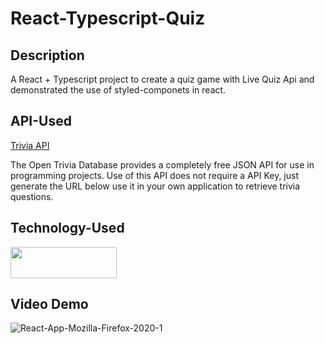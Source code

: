# React-Typescript-Quiz

## Description

A React + Typescript project to create a quiz game with Live Quiz Api and demonstrated the use of styled-componets in react. 

## API-Used
[Trivia API ](https://opentdb.com/api_config.php) 

 The Open Trivia Database provides a completely free JSON API for use in programming projects. Use of this API does not require a API Key, just generate the URL below use it in your own application to retrieve trivia questions.
 
 ## Technology-Used
 <img src="https://www.carlrippon.com/static/ef1348169d5d5331dee271c37275dbc2/14e05/Playing-with-Styled-Components.png" width=170 height=50 />
 
 ## Video Demo 
![React-App-Mozilla-Firefox-2020-1](https://user-images.githubusercontent.com/65122191/94784814-54837a80-03ec-11eb-8d57-53d5f81d18df.gif)
 
